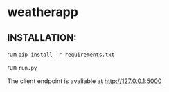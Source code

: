 # weatherapp
## INSTALLATION:
run ``pip install -r requirements.txt``


run ``run.py``


The client endpoint is avaliable at http://127.0.0.1:5000
